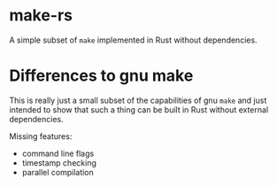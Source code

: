 # make-rs

A simple subset of `make` implemented in Rust without dependencies.

# Differences to gnu make

This is really just a small subset of the capabilities of gnu `make`
and just intended to show that such a thing can be built in Rust without
external dependencies.

Missing features:

- command line flags
- timestamp checking
- parallel compilation
